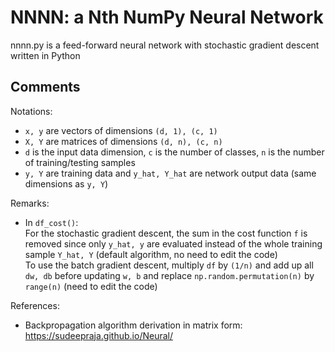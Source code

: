 # NNNN: a Nth NumPy Neural Network

nnnn.py is a feed-forward neural network with stochastic gradient descent written in Python

## Comments

Notations:  
* `x, y` are vectors of dimensions `(d, 1), (c, 1)`
* `X, Y` are matrices of dimensions `(d, n), (c, n)`
* `d` is the input data dimension, `c` is the number of classes, `n` is the number of training/testing samples
* `y, Y` are training data and `y_hat, Y_hat` are network output data (same dimensions as `y, Y`)

Remarks:
* In `df_cost()`:  
For the stochastic gradient descent, the sum in the cost function `f` is removed since only `y_hat, y` are evaluated instead of the whole training sample `Y_hat, Y` (default algorithm, no need to edit the code)  
To use the batch gradient descent, multiply `df` by `(1/n)` and add up all `dw, db` before updating `w, b` and replace `np.random.permutation(n)` by `range(n)` (need to edit the code)

References:
* Backpropagation algorithm derivation in matrix form: https://sudeepraja.github.io/Neural/
